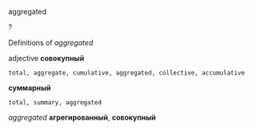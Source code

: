 aggregated

?


Definitions of _aggregated_

adjective
**совокупный**

    total, aggregate, cumulative, aggregated, collective, accumulative
**суммарный**

    total, summary, aggregated

_aggregated_
**агрегированный**, **совокупный**